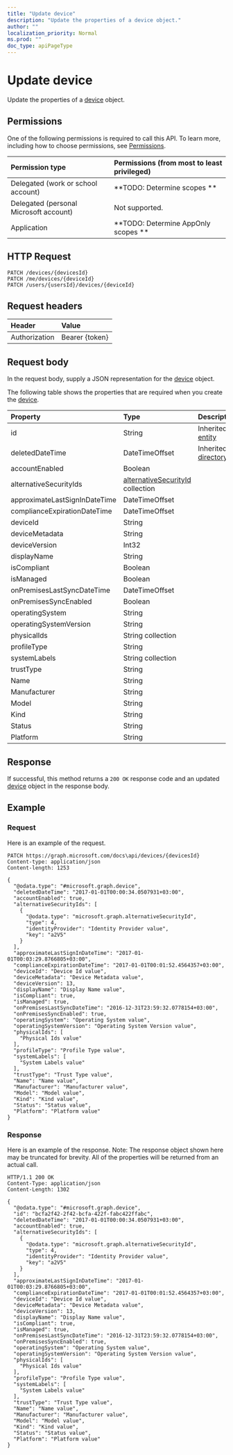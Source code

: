 ```yaml
---
title: "Update device"
description: "Update the properties of a device object."
author: ""
localization_priority: Normal
ms.prod: ""
doc_type: apiPageType
---
```


# Update device

Update the properties of a [device](../resources/device.md) object.

## Permissions
One of the following permissions is required to call this API. To learn more, including how to choose permissions, see [Permissions](/concepts/permissions-reference.md).

|Permission type|Permissions (from most to least privileged)|
|:---|:---|
|Delegated (work or school account)|**TODO: Determine scopes **|
|Delegated (personal Microsoft account)|Not supported.|
|Application|**TODO: Determine AppOnly scopes **|

## HTTP Request
<!-- {
  "blockType": "ignored"
}
-->
``` http
PATCH /devices/{devicesId}
PATCH /me/devices/{deviceId}
PATCH /users/{usersId}/devices/{deviceId}
```

## Request headers
|Header|Value|
|:---|:---|
|Authorization|Bearer {token}|

## Request body
In the request body, supply a JSON representation for the [device](../resources/device.md) object.

The following table shows the properties that are required when you create the [device](../resources/device.md).

|Property|Type|Description|
|:---|:---|:---|
|id|String| Inherited from [entity](../resources/entity.md)|
|deletedDateTime|DateTimeOffset| Inherited from [directoryObject](../resources/directoryObject.md)|
|accountEnabled|Boolean||
|alternativeSecurityIds|[alternativeSecurityId](../resources/alternativeSecurityId.md) collection||
|approximateLastSignInDateTime|DateTimeOffset||
|complianceExpirationDateTime|DateTimeOffset||
|deviceId|String||
|deviceMetadata|String||
|deviceVersion|Int32||
|displayName|String||
|isCompliant|Boolean||
|isManaged|Boolean||
|onPremisesLastSyncDateTime|DateTimeOffset||
|onPremisesSyncEnabled|Boolean||
|operatingSystem|String||
|operatingSystemVersion|String||
|physicalIds|String collection||
|profileType|String||
|systemLabels|String collection||
|trustType|String||
|Name|String||
|Manufacturer|String||
|Model|String||
|Kind|String||
|Status|String||
|Platform|String||



## Response
If successful, this method returns a `200 OK` response code and an updated [device](../resources/device.md) object in the response body.

## Example

### Request
Here is an example of the request.
<!-- {
  "blockType": "request",
  "name": "update_device"
}
-->
``` http
PATCH https://graph.microsoft.com/docs\api/devices/{devicesId}
Content-type: application/json
Content-length: 1253

{
  "@odata.type": "#microsoft.graph.device",
  "deletedDateTime": "2017-01-01T00:00:34.0507931+03:00",
  "accountEnabled": true,
  "alternativeSecurityIds": [
    {
      "@odata.type": "microsoft.graph.alternativeSecurityId",
      "type": 4,
      "identityProvider": "Identity Provider value",
      "key": "a2V5"
    }
  ],
  "approximateLastSignInDateTime": "2017-01-01T00:03:29.8766805+03:00",
  "complianceExpirationDateTime": "2017-01-01T00:01:52.4564357+03:00",
  "deviceId": "Device Id value",
  "deviceMetadata": "Device Metadata value",
  "deviceVersion": 13,
  "displayName": "Display Name value",
  "isCompliant": true,
  "isManaged": true,
  "onPremisesLastSyncDateTime": "2016-12-31T23:59:32.0778154+03:00",
  "onPremisesSyncEnabled": true,
  "operatingSystem": "Operating System value",
  "operatingSystemVersion": "Operating System Version value",
  "physicalIds": [
    "Physical Ids value"
  ],
  "profileType": "Profile Type value",
  "systemLabels": [
    "System Labels value"
  ],
  "trustType": "Trust Type value",
  "Name": "Name value",
  "Manufacturer": "Manufacturer value",
  "Model": "Model value",
  "Kind": "Kind value",
  "Status": "Status value",
  "Platform": "Platform value"
}
```

### Response
Here is an example of the response. Note: The response object shown here may be truncated for brevity. All of the properties will be returned from an actual call.
<!-- {
  "blockType": "response",
  "truncated": true
}
-->
``` http
HTTP/1.1 200 OK
Content-Type: application/json
Content-Length: 1302

{
  "@odata.type": "#microsoft.graph.device",
  "id": "bcfa2f42-2f42-bcfa-422f-fabc422ffabc",
  "deletedDateTime": "2017-01-01T00:00:34.0507931+03:00",
  "accountEnabled": true,
  "alternativeSecurityIds": [
    {
      "@odata.type": "microsoft.graph.alternativeSecurityId",
      "type": 4,
      "identityProvider": "Identity Provider value",
      "key": "a2V5"
    }
  ],
  "approximateLastSignInDateTime": "2017-01-01T00:03:29.8766805+03:00",
  "complianceExpirationDateTime": "2017-01-01T00:01:52.4564357+03:00",
  "deviceId": "Device Id value",
  "deviceMetadata": "Device Metadata value",
  "deviceVersion": 13,
  "displayName": "Display Name value",
  "isCompliant": true,
  "isManaged": true,
  "onPremisesLastSyncDateTime": "2016-12-31T23:59:32.0778154+03:00",
  "onPremisesSyncEnabled": true,
  "operatingSystem": "Operating System value",
  "operatingSystemVersion": "Operating System Version value",
  "physicalIds": [
    "Physical Ids value"
  ],
  "profileType": "Profile Type value",
  "systemLabels": [
    "System Labels value"
  ],
  "trustType": "Trust Type value",
  "Name": "Name value",
  "Manufacturer": "Manufacturer value",
  "Model": "Model value",
  "Kind": "Kind value",
  "Status": "Status value",
  "Platform": "Platform value"
}
```

